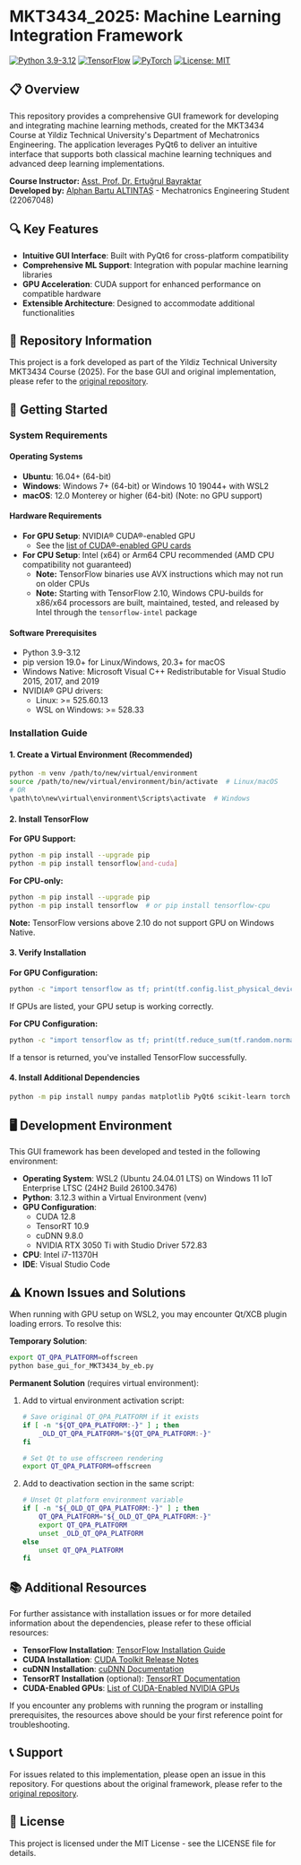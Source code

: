 # MKT3434_2025: Machine Learning Integration Framework

[![Python 3.9-3.12](https://img.shields.io/badge/Python-3.9%20%7C%203.10%20%7C%203.11%20%7C%203.12-blue)](https://www.python.org/downloads/)
[![TensorFlow](https://img.shields.io/badge/TensorFlow-GPU%20Accelerated-orange)](https://www.tensorflow.org/)
[![PyTorch](https://img.shields.io/badge/PyTorch-Supported-red)](https://pytorch.org/)
[![License: MIT](https://img.shields.io/badge/License-MIT-yellow.svg)](https://opensource.org/licenses/MIT)

## 📋 Overview

This repository provides a comprehensive GUI framework for developing and integrating machine learning methods, created for the MKT3434 Course at Yildiz Technical University's Department of Mechatronics Engineering. The application leverages PyQt6 to deliver an intuitive interface that supports both classical machine learning techniques and advanced deep learning implementations.

**Course Instructor:** [Asst. Prof. Dr. Ertuğrul Bayraktar](https://github.com/bayraktare)  
**Developed by:** [Alphan Bartu ALTINTAŞ](https://github.com/altintasalphan) - Mechatronics Engineering Student (22067048)

## 🔍 Key Features

- **Intuitive GUI Interface**: Built with PyQt6 for cross-platform compatibility
- **Comprehensive ML Support**: Integration with popular machine learning libraries
- **GPU Acceleration**: CUDA support for enhanced performance on compatible hardware
- **Extensible Architecture**: Designed to accommodate additional functionalities

## 🤝 Repository Information

This project is a fork developed as part of the Yildiz Technical University MKT3434 Course (2025). For the base GUI and original implementation, please refer to the [original repository](https://github.com/bayraktare/MKT3434_2025).

## 🚀 Getting Started

### System Requirements

#### Operating Systems
- **Ubuntu**: 16.04+ (64-bit)
- **Windows**: Windows 7+ (64-bit) or Windows 10 19044+ with WSL2
- **macOS**: 12.0 Monterey or higher (64-bit) (Note: no GPU support)

#### Hardware Requirements
- **For GPU Setup**: NVIDIA® CUDA®-enabled GPU 
  - See the [list of CUDA®-enabled GPU cards](https://developer.nvidia.com/cuda-gpus)
- **For CPU Setup**: Intel (x64) or Arm64 CPU recommended (AMD CPU compatibility not guaranteed)
  - **Note:** TensorFlow binaries use AVX instructions which may not run on older CPUs
  - **Note:** Starting with TensorFlow 2.10, Windows CPU-builds for x86/x64 processors are built, maintained, tested, and released by Intel through the `tensorflow-intel` package

#### Software Prerequisites
- Python 3.9-3.12
- pip version 19.0+ for Linux/Windows, 20.3+ for macOS
- Windows Native: Microsoft Visual C++ Redistributable for Visual Studio 2015, 2017, and 2019
- NVIDIA® GPU drivers:
  - Linux: >= 525.60.13
  - WSL on Windows: >= 528.33

### Installation Guide

#### 1. Create a Virtual Environment (Recommended)
```bash
python -m venv /path/to/new/virtual/environment
source /path/to/new/virtual/environment/bin/activate  # Linux/macOS
# OR
\path\to\new\virtual\environment\Scripts\activate  # Windows
```

#### 2. Install TensorFlow

**For GPU Support:**
```bash
python -m pip install --upgrade pip
python -m pip install tensorflow[and-cuda]
```

**For CPU-only:**
```bash
python -m pip install --upgrade pip
python -m pip install tensorflow  # or pip install tensorflow-cpu
```

**Note:** TensorFlow versions above 2.10 do not support GPU on Windows Native.

#### 3. Verify Installation

**For GPU Configuration:**
```bash
python -c "import tensorflow as tf; print(tf.config.list_physical_devices('GPU'))"
```
If GPUs are listed, your GPU setup is working correctly.

**For CPU Configuration:**
```bash
python -c "import tensorflow as tf; print(tf.reduce_sum(tf.random.normal([1000, 1000])))"
```
If a tensor is returned, you've installed TensorFlow successfully.

#### 4. Install Additional Dependencies
```bash
python -m pip install numpy pandas matplotlib PyQt6 scikit-learn torch torchvision torchaudio opencv-python opencv-contrib-python scipy fastai kornia
```

## 🖥️ Development Environment

This GUI framework has been developed and tested in the following environment:

- **Operating System**: WSL2 (Ubuntu 24.04.01 LTS) on Windows 11 IoT Enterprise LTSC (24H2 Build 26100.3476)
- **Python**: 3.12.3 within a Virtual Environment (venv)
- **GPU Configuration**:
  - CUDA 12.8
  - TensorRT 10.9
  - cuDNN 9.8.0
  - NVIDIA RTX 3050 Ti with Studio Driver 572.83
- **CPU**: Intel i7-11370H
- **IDE**: Visual Studio Code

## ⚠️ Known Issues and Solutions

When running with GPU setup on WSL2, you may encounter Qt/XCB plugin loading errors. To resolve this:

**Temporary Solution**:
```bash
export QT_QPA_PLATFORM=offscreen
python base_gui_for_MKT3434_by_eb.py
```

**Permanent Solution** (requires virtual environment):

1. Add to virtual environment activation script:
   ```bash
   # Save original QT_QPA_PLATFORM if it exists
   if [ -n "${QT_QPA_PLATFORM:-}" ] ; then
       _OLD_QT_QPA_PLATFORM="${QT_QPA_PLATFORM:-}"
   fi

   # Set Qt to use offscreen rendering
   export QT_QPA_PLATFORM=offscreen
   ```

2. Add to deactivation section in the same script:
   ```bash
   # Unset Qt platform environment variable
   if [ -n "${_OLD_QT_QPA_PLATFORM:-}" ] ; then
       QT_QPA_PLATFORM="${_OLD_QT_QPA_PLATFORM:-}"
       export QT_QPA_PLATFORM
       unset _OLD_QT_QPA_PLATFORM
   else
       unset QT_QPA_PLATFORM
   fi
   ```

## 📚 Additional Resources

For further assistance with installation issues or for more detailed information about the dependencies, please refer to these official resources:

- **TensorFlow Installation**: [TensorFlow Installation Guide](https://www.tensorflow.org/install/pip)
- **CUDA Installation**: [CUDA Toolkit Release Notes](https://docs.nvidia.com/cuda/cuda-toolkit-release-notes/index.html)
- **cuDNN Installation**: [cuDNN Documentation](https://docs.nvidia.com/deeplearning/cudnn/latest/)
- **TensorRT Installation** (optional): [TensorRT Documentation](https://docs.nvidia.com/deeplearning/tensorrt/latest/index.html)
- **CUDA-Enabled GPUs**: [List of CUDA-Enabled NVIDIA GPUs](https://developer.nvidia.com/cuda-gpus)

If you encounter any problems with running the program or installing prerequisites, the resources above should be your first reference point for troubleshooting.

## 📞 Support

For issues related to this implementation, please open an issue in this repository. For questions about the original framework, please refer to the [original repository](https://github.com/bayraktare/MKT3434_2025).

## 📜 License

This project is licensed under the MIT License - see the LICENSE file for details.
